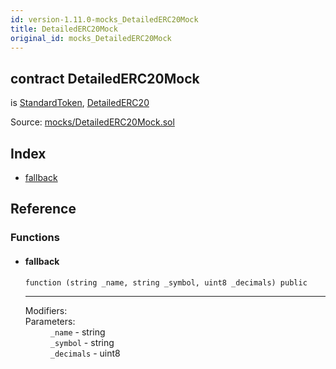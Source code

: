 ```yaml
---
id: version-1.11.0-mocks_DetailedERC20Mock
title: DetailedERC20Mock
original_id: mocks_DetailedERC20Mock
---
```


<div class="contract-doc"><div class="contract"><h2 class="contract-header"><span class="contract-kind">contract</span> DetailedERC20Mock</h2><p class="base-contracts"><span>is</span> <a href="token_ERC20_StandardToken.html">StandardToken</a><span>, </span><a href="token_ERC20_DetailedERC20.html">DetailedERC20</a></p><div class="source">Source: <a href="https://github.com/OpenZeppelin/zeppelin-solidity/blob/v1.11.0/contracts/mocks/DetailedERC20Mock.sol" target="_blank">mocks/DetailedERC20Mock.sol</a></div></div><div class="index"><h2>Index</h2><ul><li><a href="mocks_DetailedERC20Mock.html#">fallback</a></li></ul></div><div class="reference"><h2>Reference</h2><div class="functions"><h3>Functions</h3><ul><li><div class="item function"><span id="fallback" class="anchor-marker"></span><h4 class="name">fallback</h4><div class="body"><code class="signature">function <strong></strong><span>(string _name, string _symbol, uint8 _decimals) </span><span>public </span></code><hr/><dl><dt><span class="label-modifiers">Modifiers:</span></dt><dd></dd><dt><span class="label-parameters">Parameters:</span></dt><dd><div><code>_name</code> - string</div><div><code>_symbol</code> - string</div><div><code>_decimals</code> - uint8</div></dd></dl></div></div></li></ul></div></div></div>
